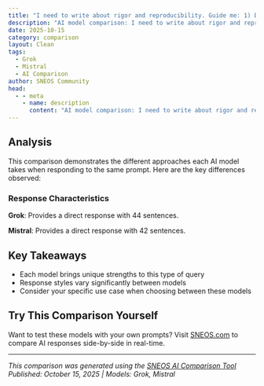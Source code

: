 ```yaml
---
title: "I need to write about rigor and reproducibility. Guide me: 1) Describe authentication of key biological resources"
description: "AI model comparison: I need to write about rigor and reproducibility. Guide me: 1) Describe authentication of key biologi..."
date: 2025-10-15
category: comparison
layout: Clean
tags:
  - Grok
  - Mistral
  - AI Comparison
author: SNEOS Community
head:
  - - meta
    - name: description
      content: "AI model comparison: I need to write about rigor and reproducibility. Guide me: 1) Describe authentication of key biological resources..."
---
```


<ChatComparison
  title="I need to write about rigor and reproducibility. Guide me: 1) Describe authentication of key biological resources"
  prompt="I need to write about rigor and reproducibility. Guide me: 1) Describe authentication of key biological resources"
  :responses='{"Grok": "### Authentication of Key Biological Resources\n\nIn scientific research, particularly in biology and biomedical fields, rigor and reproducibility hinge on ensuring that key biological resources\u2014such as cell lines, antibodies, organisms, and reagents\u2014are what they claim to be. Authentication verifies their identity and integrity, preventing errors like misidentification that can undermine experimental validity and waste resources. This practice is emphasized by guidelines from organizations like the NIH (e.g., via their Rigor and Reproducibility initiatives) and journals such as *Nature* and *Cell*, which often require authentication statements in publications.\n\n#### Why It\u0027s Important\n- **Prevents Variability**: Contaminated or mislabeled resources can lead to inconsistent results across labs or studies, eroding reproducibility.\n- **Supports Reproducibility**: By confirming authenticity, researchers enable others to replicate work using identical materials.\n- **Regulatory and Ethical Compliance**: Funding bodies like the NIH mandate authentication for grants involving vertebrates or human subjects to ensure data integrity.\n\n#### Key Steps for Authentication\n1. **Identify Resources Needing Authentication**:\n   - Focus on \u0022key\u0022 items central to your study, e.g., cell lines (like HeLa or HEK293), monoclonal antibodies, plasmids, microbial strains, or transgenic animals.\n   - Exclude routine reagents like salts or buffers unless they impact results uniquely.\n\n2. **Select Appropriate Methods**:\n   - **Cell Lines**: Use Short Tandem Repeat (STR) profiling (gold standard, compares DNA markers to a reference database like ATCC or DSMZ). Alternatives include single nucleotide polymorphism (SNP) arrays or RNA sequencing for verification.\n   - **Antibodies**: Validate via Western blot, immunoprecipitation, or ELISA against known positive/negative controls. Check lot-to-lot consistency and use resources like the Antibody Validation Database.\n   - **Organisms/Strains**: Employ genotyping (e.g., PCR for specific markers), sequencing, or phenotypic assays (e.g., antibiotic resistance tests for bacteria).\n   - **Plasmids/Reagents**: Sequence critical regions or use restriction enzyme digestion to confirm structure.\n\n3. **Timing and Documentation**:\n   - Authenticate at key points: upon receipt, before major experiments, and periodically (e.g., every 6 months for cell lines to detect drift or contamination).\n   - Maintain records: Include certificates of analysis, authentication reports, and vendor details in lab notebooks or supplementary materials. For publications, report methods, dates, and results (e.g., \u0022HeLa cells authenticated by STR profiling on [date] matching ATCC database\u0022).\n\n4. **Best Practices and Resources**:\n   - Source from reputable vendors (e.g., ATCC, Addgene) with built-in authentication.\n   - Test for contamination (mycoplasma for cells via PCR kits; endotoxin for antibodies).\n   - Budget for costs: STR profiling might run $100\u2013300 per sample; many institutions offer core facilities.\n   - Tools: International Cell Line Authentication Committee (ICLAC) database for common contaminants; NIH\u0027s RePORTER for examples in funded projects.\n\nBy integrating authentication into your workflow, you enhance the credibility of your findings. For writing about this, cite sources like the 2016 NIH policy on rigor (NOT-OD-16-011) or the ARRIVE guidelines for animal research. If expanding to other aspects of rigor (e.g., blinding or statistical power), let me know!", "Mistral": "Certainly! Writing about rigor and reproducibility in scientific research is crucial for ensuring the reliability and validity of findings. Let\u0027s start with the authentication of key biological resources, which is a fundamental aspect of rigor and reproducibility.\n\n### Authentication of Key Biological Resources\n\n#### Introduction\nIn scientific research, the authentication of key biological resources is essential for ensuring the accuracy and reliability of experimental results. Biological resources include cell lines, antibodies, animal models, and other biological materials. Proper authentication helps to prevent the use of misidentified or contaminated materials, which can lead to erroneous conclusions and wasted resources.\n\n#### Importance of Authentication\n1. **Ensuring Validity**: Authentication ensures that the biological materials used in experiments are what they are claimed to be. This is crucial for the validity of the research findings.\n2. **Preventing Contamination**: Contaminated biological resources can lead to inconsistent and unreliable results. Authentication helps to identify and eliminate contaminated materials.\n3. **Reproducibility**: Authenticated resources enhance the reproducibility of experiments, allowing other researchers to replicate the findings accurately.\n4. **Ethical Considerations**: Using authenticated resources ensures that research is conducted ethically, especially when involving animal models or human-derived materials.\n\n#### Methods of Authentication\n1. **Cell Line Authentication**:\n   - **Short Tandem Repeat (STR) Profiling**: This method uses DNA profiling to identify unique genetic markers in cell lines, ensuring their identity and purity.\n   - **Karyotyping**: Examining the chromosomal content of cells to confirm their genetic makeup.\n   - **Isoenzyme Analysis**: Analyzing specific enzyme patterns to verify cell line identity.\n\n2. **Antibody Validation**:\n   - **Western Blotting**: Confirming the specificity of antibodies by detecting the target protein in a sample.\n   - **Immunohistochemistry (IHC)**: Validating antibodies by staining tissue sections to ensure they bind to the correct antigen.\n   - **Enzyme-Linked Immunosorbent Assay (ELISA)**: Quantifying the binding of antibodies to their target antigens.\n\n3. **Animal Model Authentication**:\n   - **Genotyping**: Confirming the genetic identity of animal models, especially transgenic or knockout models.\n   - **Phenotyping**: Observing and documenting the physical and behavioral characteristics of animal models to ensure they match the expected phenotype.\n\n4. **Other Biological Materials**:\n   - **DNA Sequencing**: Verifying the genetic identity of biological samples.\n   - **Mass Spectrometry**: Analyzing the molecular composition of biological materials to ensure their purity and identity.\n\n#### Best Practices\n1. **Regular Monitoring**: Continuously monitor biological resources for contamination or misidentification.\n2. **Documentation**: Maintain detailed records of the authentication process, including methods used and results obtained.\n3. **Standard Protocols**: Follow established protocols and guidelines for authentication to ensure consistency and reliability.\n4. **Collaboration**: Share authentication data with collaborators and the scientific community to enhance transparency and reproducibility.\n\n#### Conclusion\nThe authentication of key biological resources is a cornerstone of rigorous and reproducible scientific research. By ensuring the identity and purity of biological materials, researchers can produce reliable and valid results, contributing to the advancement of scientific knowledge and the development of effective treatments and technologies.\n\nThis should give you a solid foundation for writing about the authentication of key biological resources. If you need more details or have specific questions, feel free to ask!"}' published-date="{DateTime.UtcNow:HH:mm}"
/>

## Analysis

This comparison demonstrates the different approaches each AI model takes when responding to the same prompt. Here are the key differences observed:

### Response Characteristics

**Grok**: Provides a direct response with 44 sentences. 

**Mistral**: Provides a direct response with 42 sentences. 

## Key Takeaways

- Each model brings unique strengths to this type of query
- Response styles vary significantly between models
- Consider your specific use case when choosing between these models

## Try This Comparison Yourself

Want to test these models with your own prompts? Visit [SNEOS.com](https://sneos.com) to compare AI responses side-by-side in real-time.

---

*This comparison was generated using the [SNEOS AI Comparison Tool](https://sneos.com)*
*Published: October 15, 2025 | Models: Grok, Mistral*
